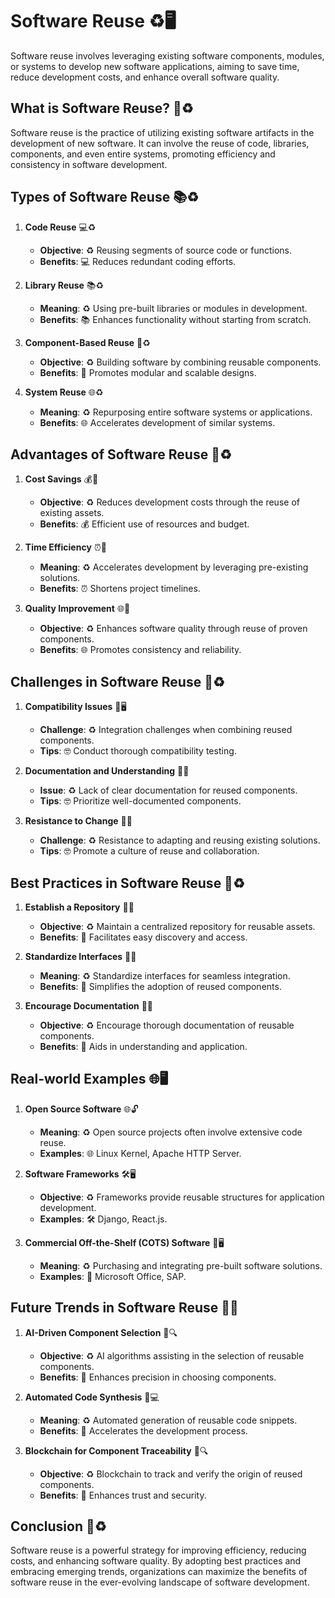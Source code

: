 # Software Reuse ♻️🖥️

Software reuse involves leveraging existing software components, modules, or systems to develop new software applications, aiming to save time, reduce development costs, and enhance overall software quality.

## What is Software Reuse? 🤔♻️

Software reuse is the practice of utilizing existing software artifacts in the development of new software. It can involve the reuse of code, libraries, components, and even entire systems, promoting efficiency and consistency in software development.

## Types of Software Reuse 📚♻️

1. **Code Reuse** 💻♻️
   - **Objective**: ♻️ Reusing segments of source code or functions.
   - **Benefits**: 💻 Reduces redundant coding efforts.

2. **Library Reuse** 📚♻️
   - **Meaning**: ♻️ Using pre-built libraries or modules in development.
   - **Benefits**: 📚 Enhances functionality without starting from scratch.

3. **Component-Based Reuse** 🧩♻️
   - **Objective**: ♻️ Building software by combining reusable components.
   - **Benefits**: 🧩 Promotes modular and scalable designs.

4. **System Reuse** 🌐♻️
   - **Meaning**: ♻️ Repurposing entire software systems or applications.
   - **Benefits**: 🌐 Accelerates development of similar systems.

## Advantages of Software Reuse 🌟♻️

1. **Cost Savings** 💰🌟
   - **Objective**: ♻️ Reduces development costs through the reuse of existing assets.
   - **Benefits**: 💰 Efficient use of resources and budget.

2. **Time Efficiency** ⏰🌟
   - **Meaning**: ♻️ Accelerates development by leveraging pre-existing solutions.
   - **Benefits**: ⏰ Shortens project timelines.

3. **Quality Improvement** 🌐🌟
   - **Objective**: ♻️ Enhances software quality through reuse of proven components.
   - **Benefits**: 🌐 Promotes consistency and reliability.

## Challenges in Software Reuse 🤔♻️

1. **Compatibility Issues** 🔄🖥️
   - **Challenge**: ♻️ Integration challenges when combining reused components.
   - **Tips**: 🤓 Conduct thorough compatibility testing.

2. **Documentation and Understanding** 📝🤔
   - **Issue**: ♻️ Lack of clear documentation for reused components.
   - **Tips**: 🤓 Prioritize well-documented components.

3. **Resistance to Change** 🚫🔄
   - **Challenge**: ♻️ Resistance to adapting and reusing existing solutions.
   - **Tips**: 🤓 Promote a culture of reuse and collaboration.

## Best Practices in Software Reuse 🚀♻️

1. **Establish a Repository** 📂🚀
   - **Objective**: ♻️ Maintain a centralized repository for reusable assets.
   - **Benefits**: 📂 Facilitates easy discovery and access.

2. **Standardize Interfaces** 🔄📐
   - **Meaning**: ♻️ Standardize interfaces for seamless integration.
   - **Benefits**: 📐 Simplifies the adoption of reused components.

3. **Encourage Documentation** 📝🚀
   - **Objective**: ♻️ Encourage thorough documentation of reusable components.
   - **Benefits**: 📝 Aids in understanding and application.

## Real-world Examples 🌐🖥️

1. **Open Source Software** 🌐🔓
   - **Meaning**: ♻️ Open source projects often involve extensive code reuse.
   - **Examples**: 🌐 Linux Kernel, Apache HTTP Server.

2. **Software Frameworks** 🛠️🖥️
   - **Objective**: ♻️ Frameworks provide reusable structures for application development.
   - **Examples**: 🛠️ Django, React.js.

3. **Commercial Off-the-Shelf (COTS) Software** 🛒🖥️
   - **Meaning**: ♻️ Purchasing and integrating pre-built software solutions.
   - **Examples**: 🛒 Microsoft Office, SAP.

## Future Trends in Software Reuse 🚀🔮

1. **AI-Driven Component Selection** 🤖🔍
   - **Objective**: ♻️ AI algorithms assisting in the selection of reusable components.
   - **Benefits**: 🤖 Enhances precision in choosing components.

2. **Automated Code Synthesis** 🤖💻
   - **Meaning**: ♻️ Automated generation of reusable code snippets.
   - **Benefits**: 🤖 Accelerates the development process.

3. **Blockchain for Component Traceability** 🔗🔍
   - **Objective**: ♻️ Blockchain to track and verify the origin of reused components.
   - **Benefits**: 🔗 Enhances trust and security.

## Conclusion 🏁♻️

Software reuse is a powerful strategy for improving efficiency, reducing costs, and enhancing software quality. By adopting best practices and embracing emerging trends, organizations can maximize the benefits of software reuse in the ever-evolving landscape of software development.
